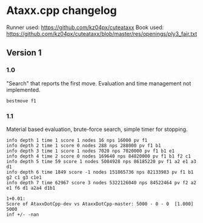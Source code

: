 # Ataxx.cpp changelog

Runner used: https://github.com/kz04px/cuteataxx
Book used: https://github.com/kz04px/cuteataxx/blob/master/res/openings/ply3_fair.txt

## Version 1

### 1.0

"Search" that reports the first move. Evaluation and time management not implemented.

```
bestmove f1
```

### 1.1

Material based evaluation, brute-force search, simple timer for stopping.

```
info depth 1 time 1 score 1 nodes 16 nps 16000 pv f1
info depth 2 time 1 score 0 nodes 288 nps 288000 pv f1 b1
info depth 3 time 1 score 1 nodes 7020 nps 7020000 pv f1 b1 e1
info depth 4 time 2 score 0 nodes 169640 nps 84820000 pv f1 b1 f2 c1
info depth 5 time 59 score 1 nodes 5084928 nps 86185220 pv f1 a2 e1 a3 d1
info depth 6 time 1849 score -1 nodes 151865736 nps 82133983 pv f1 b1 g2 c1 g3 c1e1
info depth 7 time 62967 score 3 nodes 5322126040 nps 84522464 pv f2 a2 e1 f6 d1 a2a4 d1b1
```

```
1+0.01:
Score of AtaxxDotCpp-dev vs AtaxxDotCpp-master: 5000 - 0 - 0  [1.000] 5000
inf +/- -nan
```